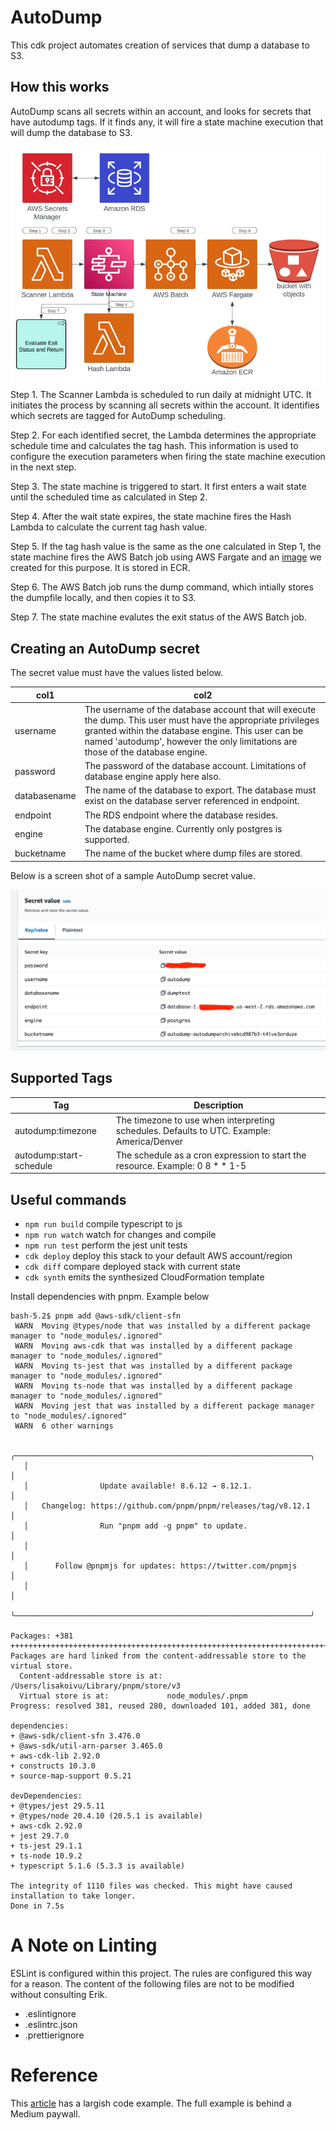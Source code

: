 # AutoDump

This cdk project automates creation of services that dump a database to S3.

## How this works
AutoDump scans all secrets within an account, and looks for secrets that have autodump tags. If it finds any, it will fire a state machine execution that will dump the database to S3.

![img/img3.png](img/img3.png)
Step 1. The Scanner Lambda is scheduled to run daily at midnight UTC. It initiates the process by scanning all secrets within the account. It identifies which secrets are tagged for AutoDump scheduling.

Step 2. For each identified secret, the Lambda determines the appropriate schedule time and calculates the tag hash. This information is used to configure the execution parameters when firing the state machine execution in the next step.

Step 3. The state machine is triggered to start. It first enters a wait state until the scheduled time as calculated in Step 2. 

Step 4. After the wait state expires, the state machine fires the Hash Lambda to calculate the current tag hash value. 

Step 5. If the tag hash value is the same as the one calculated in Step 1, the state machine fires the AWS Batch job using AWS Fargate and an [image](https://github.com/truemark/autodump-docker) we created for this purpose. It is stored in ECR.

Step 6. The AWS Batch job runs the dump command, which intially stores the dumpfile locally, and then copies it to S3.

Step 7. The state machine evalutes the exit status of the AWS Batch job. 

## Creating an AutoDump secret

The secret value must have the values listed below.

| col1 | col2                                                                                                                                                                                                                                                  | 
|--|-------------------------------------------------------------------------------------------------------------------------------------------------------------------------------------------------------------------------------------------------------|
| username | The username of the database account that will execute the dump. This user must have the appropriate privileges granted within the database engine. This user can be named 'autodump', however the only limitations are those of the database engine. |
| password | The password of the database account. Limitations of database engine apply here also.                                                                                                                                                                 |
| databasename | The name of the database to export. The database must exist on the database server referenced in endpoint.                                                                                                                                            |
| endpoint | The RDS endpoint where the database resides.                                                                                                                                                                                                          |
| engine | The database engine. Currently only postgres is supported.                                                                                                                                                                                            |
| bucketname | The name of the bucket where dump files are stored.                                                                                                                                                                                                   |

Below is a screen shot of a sample AutoDump secret value.

![img/img.png](img/img.png)

## Supported Tags

| Tag                     | Description                                                                                                        |
|-------------------------|--------------------------------------------------------------------------------------------------------------------|
| autodump:timezone       | The timezone to use when interpreting schedules. Defaults to UTC. Example: America/Denver                          |
| autodump:start-schedule | The schedule as a cron expression to start the resource. Example: 0 8 * * 1-5      

## Useful commands

-   `npm run build` compile typescript to js
-   `npm run watch` watch for changes and compile
-   `npm run test` perform the jest unit tests
-   `cdk deploy` deploy this stack to your default AWS account/region
-   `cdk diff` compare deployed stack with current state
-   `cdk synth` emits the synthesized CloudFormation template

Install dependencies with pnpm. Example below

```agsl
bash-5.2$ pnpm add @aws-sdk/client-sfn
 WARN  Moving @types/node that was installed by a different package manager to "node_modules/.ignored"
 WARN  Moving aws-cdk that was installed by a different package manager to "node_modules/.ignored"
 WARN  Moving ts-jest that was installed by a different package manager to "node_modules/.ignored"
 WARN  Moving ts-node that was installed by a different package manager to "node_modules/.ignored"
 WARN  Moving jest that was installed by a different package manager to "node_modules/.ignored"
 WARN  6 other warnings

   ╭──────────────────────────────────────────────────────────────────╮
   │                                                                  │
   │                Update available! 8.6.12 → 8.12.1.                │
   │   Changelog: https://github.com/pnpm/pnpm/releases/tag/v8.12.1   │
   │                Run "pnpm add -g pnpm" to update.                 │
   │                                                                  │
   │      Follow @pnpmjs for updates: https://twitter.com/pnpmjs      │
   │                                                                  │
   ╰──────────────────────────────────────────────────────────────────╯

Packages: +381
++++++++++++++++++++++++++++++++++++++++++++++++++++++++++++++++++++++++++++++++++++++++++++++++++++++++++
Packages are hard linked from the content-addressable store to the virtual store.
  Content-addressable store is at: /Users/lisakoivu/Library/pnpm/store/v3
  Virtual store is at:             node_modules/.pnpm
Progress: resolved 381, reused 280, downloaded 101, added 381, done

dependencies:
+ @aws-sdk/client-sfn 3.476.0
+ @aws-sdk/util-arn-parser 3.465.0
+ aws-cdk-lib 2.92.0
+ constructs 10.3.0
+ source-map-support 0.5.21

devDependencies:
+ @types/jest 29.5.11
+ @types/node 20.4.10 (20.5.1 is available)
+ aws-cdk 2.92.0
+ jest 29.7.0
+ ts-jest 29.1.1
+ ts-node 10.9.2
+ typescript 5.1.6 (5.3.3 is available)

The integrity of 1110 files was checked. This might have caused installation to take longer.
Done in 7.5s

```

# A Note on Linting

ESLint is configured within this project. The rules are configured this way for a reason. The content of the following files are not to be modified without consulting Erik.

-   .eslintignore
-   .eslintrc.json
-   .prettierignore

# Reference

This [article](https://medium.com/tysonworks/manage-batch-jobs-with-aws-batch-1f91229b1b6e) has a largish code example. The full example is behind a Medium paywall.
